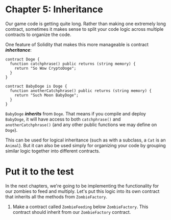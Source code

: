 # Chapter 5: Inheritance

Our game code is getting quite long. Rather than making one extremely long contract, sometimes it makes sense to split your code logic across multiple contracts to organize the code.

One feature of Solidity that makes this more manageable is contract **_inheritance_**:

```
contract Doge {
  function catchphrase() public returns (string memory) {
    return "So Wow CryptoDoge";
  }
}

contract BabyDoge is Doge {
  function anotherCatchphrase() public returns (string memory) {
    return "Such Moon BabyDoge";
  }
}

```

`BabyDoge` **_inherits_** from `Doge`. That means if you compile and deploy `BabyDoge`, it will have access to both `catchphrase()` and `anotherCatchphrase()` (and any other public functions we may define on `Doge`).

This can be used for logical inheritance (such as with a subclass, a `Cat` is an `Animal`). But it can also be used simply for organizing your code by grouping similar logic together into different contracts.

# Put it to the test

In the next chapters, we're going to be implementing the functionality for our zombies to feed and multiply. Let's put this logic into its own contract that inherits all the methods from `ZombieFactory`.

1.  Make a contract called `ZombieFeeding` below `ZombieFactory`. This contract should inherit from our `ZombieFactory` contract.
